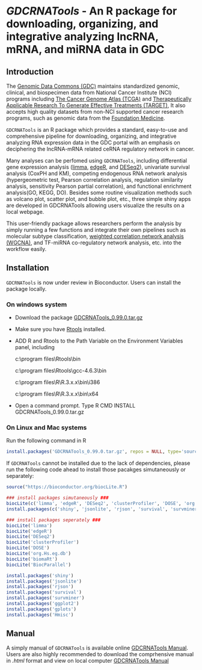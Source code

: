 # *GDCRNATools* - An R package for downloading, organizing, and integrative analyzing lncRNA, mRNA, and miRNA data in GDC


## Introduction

The [Genomic Data Commons (GDC)](https://portal.gdc.cancer.gov/) maintains standardized genomic, clinical, and biospecimen data from National Cancer Institute (NCI) programs including [The Cancer Genome Atlas (TCGA)](https://tcga-data.nci.nih.gov/) and [Therapeutically Applicable Research To Generate Effective Treatments (TARGET)](https://ocg.cancer.gov/programs/target), It also accepts high quality datasets from non-NCI supported cancer research programs, such as genomic data from the [Foundation Medicine](https://www.foundationmedicine.com/).

`GDCRNATools` is an R package which provides a standard, easy-to-use and comprehensive pipeline for downloading, organizing, and integrative analyzing RNA expression data in the GDC portal with an emphasis on deciphering the lncRNA-mRNA related ceRNA regulatory network in cancer.

Many analyses can be perfomed using `GDCRNATools`, including differential gene expression analysis ([limma](http://bioconductor.org/packages/release/bioc/html/limma.html), [edgeR](http://bioconductor.org/packages/release/bioc/html/edgeR.html), and [DESeq2](http://bioconductor.org/packages/release/bioc/html/DESeq2.html)), univariate survival analysis (CoxPH and KM), competing endogenous RNA network analysis (hypergeometric test, Pearson correlation analysis, regulation similarity analysis, sensitivity Pearson partial  correlation), and functional enrichment analysis(GO, KEGG, DO). Besides some routine visualization methods such as volcano plot, scatter plot, and bubble plot, etc., three simple shiny apps are developed in GDCRNATools allowing users visualize the results on a local webpage.

This user-friendly package allows researchers perform the analysis by simply running a few functions and integrate their own pipelines such as molecular subtype classification, [weighted correlation network analysis (WGCNA)](https://labs.genetics.ucla.edu/horvath/CoexpressionNetwork/Rpackages/WGCNA/), and TF-miRNA co-regulatory network analysis, etc. into the workflow easily.


## Installation
`GDCRNATools` is now under review in Bioconductor. Users can install the package locally.

### On windows system
* Download the package [GDCRNATools_0.99.0.tar.gz](https://github.com/Jialab-UCR/Jialab-UCR.github.io/blob/master/GDCRNATools_0.99.0.tar.gz)
* Make sure you have [Rtools](https://cran.r-project.org/bin/windows/Rtools/) installed.
* ADD R and Rtools to the Path Variable on the Environment Variables panel, including

  c:\program files\Rtools\bin

  c:\program files\Rtools\gcc-4.6.3\bin

  c:\program files\R\R.3.x.x\bin\i386

  c:\program files\R\R.3.x.x\bin\x64 

* Open a command prompt. Type R CMD INSTALL GDCRNATools_0.99.0.tar.gz

### On Linux and Mac systems
Run the following command in R
```R
install.packages('GDCRNATools_0.99.0.tar.gz', repos = NULL, type='source')
```

If `GDCRNATools` cannot be installed due to the lack of dependencies, please run the following code ahead to install those pacakges simutaneously or separately:
```R
source("https://bioconductor.org/biocLite.R")

### install packages simutaneously ###
biocLite(c('limma', 'edgeR', 'DESeq2', 'clusterProfiler', 'DOSE', 'org.Hs.eg.db', 'biomaRt', 'BiocParallel'))
install.packages(c('shiny', 'jsonlite', 'rjson', 'survival', 'survminer', 'ggplot2', 'gplots', 'Hmisc'))

### install packages seperately ###
biocLite('limma')
biocLite('edgeR')
biocLite('DESeq2')
biocLite('clusterProfiler')
biocLite('DOSE')
biocLite('org.Hs.eg.db')
biocLite('biomaRt')
biocLite('BiocParallel')

install.packages('shiny')
install.packages('jsonlite')
install.packages('rjson')
install.packages('survival')
install.packages('survminer')
install.packages('ggplot2')
install.packages('gplots')
install.packages('Hmisc')
```


## Manual
A simply manual of `GDCRNATools` is available online [GDCRNATools Manual](https://github.com/Jialab-UCR/GDCRNATools/blob/master/vignettes/GDCRNATools.Rmd). Users are also highly recommended to download the comprhensive manual in _.html_ format and view on local computer [GDCRNATools Manual](https://github.com/Jialab-UCR/Jialab-UCR.github.io/blob/master/GDCRNATools_manual.html)
